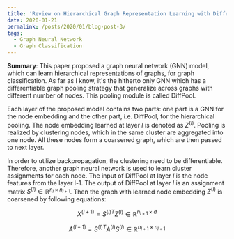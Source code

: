 ```yaml
---
title: 'Review on Hierarchical Graph Representation Learning with Differentiable Pooling'
data: 2020-01-21
permalink: /posts/2020/01/blog-post-3/
tags:
  - Graph Neural Network
  - Graph Classification
---
```


**Summary**: This paper proposed a graph neural network (GNN) model, which can learn hierarchical representations of graphs, for graph classification. As far as I know, it's the hitherto only GNN which has a differentiable graph pooling strategy that generalize across graphs with different number of nodes. This pooling module is called DiffPool.

Each layer of the proposed model contains two parts: one part is a GNN for the node embedding and the other part, i.e. DiffPool, for the hierarchical pooling. The node embedding learned at layer $l$ is denoted as $Z^{(l)}$. Pooling is realized by clustering nodes, which in the same cluster are aggregated into one node. All these nodes form a coarsened graph, which are then passed to next layer. 

In order to utilize backpropagation, the clustering need to be differentiable. Therefore, another graph neural network is used to learn cluster assignments for each node. The input of DiffPool at layer $l$ is the node features from the layer l-1. The output of DiffPool at layer $l$ is an assignment matrix $S^{(l)}\in \mathbb{R}^{n_l\times n_{l+1}}$. Then the graph with learned node embedding $Z^{(l)}$ is coarsened by following equations:

$$X^{(l+1)}={S^{(l)}}^T Z^{(l)}   \in \mathbb{R}^{n_{l+1}\times d}$$

$$A^{(l+1)} = {S^{(l)}}^TA^{(l)}S^{(l)}\in \mathbb{R}^{n_{l+1}\times n_{l+1}}$$






